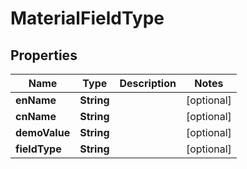 

# MaterialFieldType


## Properties

Name | Type | Description | Notes
------------ | ------------- | ------------- | -------------
**enName** | **String** |  |  [optional]
**cnName** | **String** |  |  [optional]
**demoValue** | **String** |  |  [optional]
**fieldType** | **String** |  |  [optional]



